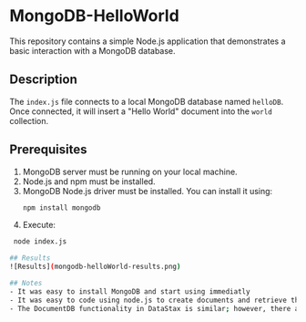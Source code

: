 # MongoDB-HelloWorld

This repository contains a simple Node.js application that demonstrates a basic interaction with a MongoDB database.

## Description

The `index.js` file connects to a local MongoDB database named `helloDB`. Once connected, it will insert a "Hello World" document into the `world` collection.

## Prerequisites

1. MongoDB server must be running on your local machine.
2. Node.js and npm must be installed.
3. MongoDB Node.js driver must be installed. You can install it using:
   ```bash
   npm install mongodb
4. Execute:
  ```bash
   node index.js

## Results
![Results](mongodb-helloWorld-results.png)

## Notes
- It was easy to install MongoDB and start using immediatly
- It was easy to code using node.js to create documents and retrieve them
- The DocumentDB functionality in DataStax is similar; however, there are more available functions for accessing and manipulating documents in MongoDB 
